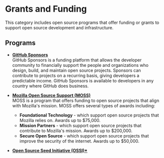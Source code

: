# Grants and Funding

This category includes open source programs that offer funding or grants to support open source development and infrastructure.

## Programs

- [**GitHub Sponsors**](https://github.com/sponsors)  
   GitHub Sponsors is a funding platform that allows the developer community to financially support the people and organizations who design, build, and maintain open source projects. Sponsors can contribute to projects on a recurring basis, giving developers a predictable income. GitHub Sponsors is available to developers in any country where GitHub does business.

- [**Mozilla Open Source Support (MOSS)**](https://www.mozilla.org/en-US/moss/)  
   MOSS is a program that offers funding to open source projects that align with Mozilla's mission. MOSS offers several types of awards including:

  - **Foundational Technology** - which support open source projects that Mozilla relies on. Awards up to $75,000.
  - **Mission Partners** - which support open source projects that contribute to Mozilla's mission. Awards up to $200,000.
  - **Secure Open Source** - which support open source projects that improve the security of the internet. Awards up to $50,000.

- [**Open Source Seed Initiative (OSSI)\***](https://osseeds.org/)
